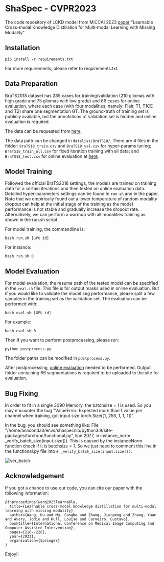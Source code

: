 # ShaSpec - CVPR2023

The code repository of LCKD model from MICCAI 2023 [paper](https://arxiv.org/abs/2310.01035) "Learnable Cross-modal Knowledge Distillation for Multi-modal Learning with Missing Modality"

## Installation

```commandline
pip install -r requirements.txt
```

For more requirements, please refer to requirements.txt.

## Data Preparation

BraTS2018 dataset has 285 cases for training/validation (210 gliomas with high grade and 75 gliomas with low grade) and 66 cases for online evaluation, where each case (with four modalities, namely: Flair, T1, T1CE and T2) share one segmentation GT. The ground-truth of training set is publicly available, but the annotations of validation set is hidden and online evaluation is required.

The data can be requested from [here](https://www.kaggle.com/datasets/sanglequang/brats2018).

The data path can be changed in `datalist/BraTS18/`. There are 4 files in the folder: `BraTS18_train.csv` and `BraTS18_val.csv` for hyper-params tuning; `BraTS18_train_all.csv` for fixed iteration training with all data; and `BraTS18_test.csv` for online evaluation at [here](https://ipp.cbica.upenn.edu/).

## Model Training

Followed the official BraTS2018 settings, the models are trained on training data for a certain iterations and then tested on online evaluation data. Detailed hyper-parameters settings can be found in `run.sh` and in the paper. Note that we empirically found out a lower temperature of random modality dropout can help at the initial stage of the training as the model performance is not stable and gradually increase the dropout rate. Alternatively, we can perform a warmup with all modalities training as shown in the run.sh script.

For model training, the commandline is:

```commandline
bash run.sh [GPU id]
```

For instance:

```commandline
bash run.sh 0
```

## Model Evaluation

For model evaluation, the resume path of the tested model can be specified in the `eval.sh` file. This file is for output masks used in online evaluation. But if you would like to validate the model seg performance, please split a few samples in the training set as the validation set. The evaluation can be performed with:

```commandline
bash eval.sh [GPU id]
```

For example:

```commandline
bash eval.sh 0
```

Then if you want to perform postprocessing, please run:

```commandline
python postprocess.py
```

The folder paths can be modified in `postprocess.py`.

After postprocessing, [online evaluation](https://ipp.cbica.upenn.edu/) needed to be performed. Output folder containing 66 segmentations is required to be uploaded to the site for evaluation.

## Bug Fixing

In order to fit in a single 3090 Memory, the batchsize = 1 is used. So you may encounter the bug "ValueError: Expected more than 1 value per channel when training, got input size torch.Size([1, 256, 1, 1, 1])".

In the bug, you should see something like: File "/home/anaconda3/envs/shaspec/lib/python3.9/site-packages/torch/nn/functional.py", line 2077, in instance_norm
    _verify_batch_size(input.size()). This is caused by the instanceNorm function check if it is batchsize = 1. So we just need to comment this line in the functional.py file into `# _verify_batch_size(input.size())`.

![ver_batch](https://github.com/billhhh/ShaSpec/assets/7709725/60ffe668-22cc-411b-9bf9-1543c7972688)

## Acknowledgement

If you got a chance to use our code, you can cite our paper with the following information:

```
@inproceedings{wang2023learnable,
  title={Learnable cross-modal knowledge distillation for multi-modal learning with missing modality},
  author={Wang, Hu and Ma, Congbo and Zhang, Jianpeng and Zhang, Yuan and Avery, Jodie and Hull, Louise and Carneiro, Gustavo},
  booktitle={International Conference on Medical Image Computing and Computer-Assisted Intervention},
  pages={216--226},
  year={2023},
  organization={Springer}
}
```

Enjoy!!

